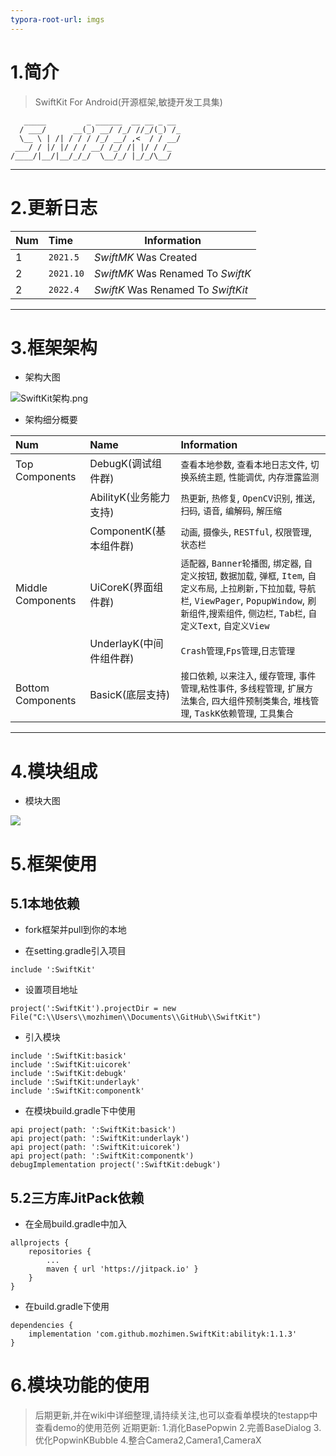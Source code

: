 ```yaml
---
typora-root-url: imgs
---
```


# 1.简介
>SwiftKit For Android(开源框架,敏捷开发工具集)
```
   _____         _ ______  __ __ _ __ 
  / ___/      __(_) __/ /_/ //_/(_) /_
  \__ \ | /| / / / /_/ __/ ,<  / / __/
 ___/ / |/ |/ / / __/ /_/ /| |/ / /_  
/____/|__/|__/_/_/  \__/_/ |_/_/\__/  
```
***
# 2.更新日志
|Num|Time|Information|
|:--|:--|---|
|1|`2021.5`|*SwiftMK* Was Created|
|2|`2021.10`|*SwiftMK* Was Renamed To *SwiftK*|
|2|`2022.4`|*SwiftK* Was Renamed To *SwiftKit*|

***

# 3.框架架构

- 架构大图

![SwiftKit架构.png](https://github.com/mozhimen/SwiftKit/blob/master/imgs/SwiftKit%E6%9E%B6%E6%9E%84.png)

- 架构细分概要

|Num|Name|Information|
|:--|:--|:--|
|Top Components| DebugK(调试组件群)|`查看本地参数`, `查看本地日志文件`, `切换系统主题`, `性能调优`, `内存泄露监测`|
||AbilityK(业务能力支持)|`热更新`, `热修复`, `OpenCV识别`, `推送`, `扫码`, `语音`, `编解码`, `解压缩`|
||ComponentK(基本组件群)|`动画`, `摄像头`, `RESTful`, `权限管理`, `状态栏`|
|Middle Components|UiCoreK(界面组件群)|`适配器`, `Banner轮播图`, `绑定器`, `自定义按钮`, `数据加载`, `弹框`, `Item`, `自定义布局`, `上拉刷新,下拉加载`, `导航栏`, `ViewPager`, `PopupWindow`, `刷新组件`,`搜索组件`, `侧边栏`, `Tab栏`, `自定义Text`, `自定义View`|
||UnderlayK(中间件组件群)|`Crash管理`,`Fps管理`,`日志管理`
|Bottom Components|BasicK(底层支持)|`接口依赖`, `以来注入`, `缓存管理`, `事件管理`,`粘性事件`, `多线程管理`, `扩展方法集合`, `四大组件预制类集合`, `堆栈管理`, `TaskK依赖管理`, `工具集合`|
***

# 4.模块组成

- 模块大图

![](https://github.com/mozhimen/SwiftKit/blob/master/imgs/modules.png)

# 5.框架使用

## 5.1本地依赖

- fork框架并pull到你的本地

- 在setting.gradle引入项目

```
include ':SwiftKit'
```

- 设置项目地址

```
project(':SwiftKit').projectDir = new File("C:\\Users\\mozhimen\\Documents\\GitHub\\SwiftKit")
```

- 引入模块

```
include ':SwiftKit:basick'
include ':SwiftKit:uicorek'
include ':SwiftKit:debugk'
include ':SwiftKit:underlayk'
include ':SwiftKit:componentk'
```

- 在模块build.gradle下中使用

```
api project(path: ':SwiftKit:basick')
api project(path: ':SwiftKit:underlayk')
api project(path: ':SwiftKit:uicorek')
api project(path: ':SwiftKit:componentk')
debugImplementation project(':SwiftKit:debugk')
```

## 5.2三方库JitPack依赖

- 在全局build.gradle中加入

```
allprojects {
	repositories {
		...
		maven { url 'https://jitpack.io' }
	}
}
```

- 在build.gradle下使用

```
dependencies {
	implementation 'com.github.mozhimen.SwiftKit:abilityk:1.1.3'
}
```

# 6.模块功能的使用

> 后期更新,并在wiki中详细整理,请持续关注,也可以查看单模块的testapp中查看demo的使用范例
> 近期更新: 1.消化BasePopwin
> 2.完善BaseDialog
> 3.优化PopwinKBubble
> 4.整合Camera2,Camera1,CameraX
